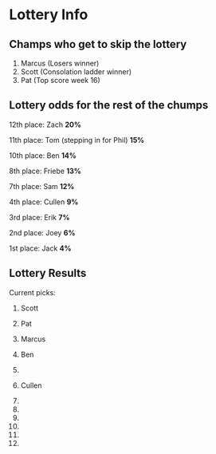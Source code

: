 # Lottery Info

## Champs who get to skip the lottery
1. Marcus (Losers winner)
2. Scott (Consolation ladder winner)
3. Pat (Top score week 16)

## Lottery odds for the rest of the chumps

12th place: Zach **20%**

11th place: Tom (stepping in for Phil) **15%**

10th place: Ben **14%**

8th place: Friebe **13%**

7th place: Sam **12%**

4th place: Cullen **9%**

3rd place: Erik **7%**

2nd place: Joey **6%**

1st place: Jack **4%**

## Lottery Results
Current picks:

1. Scott

2. Pat

3. Marcus

4. Ben

5.

6. Cullen

7.

8.

9.

10.

11.

12.


